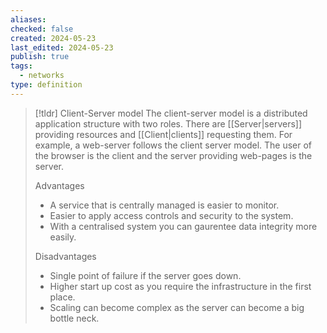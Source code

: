 ```yaml
---
aliases: 
checked: false
created: 2024-05-23
last_edited: 2024-05-23
publish: true
tags:
  - networks
type: definition
---
```

>[!tldr] Client-Server model
>The client-server model is a distributed application structure with two roles. There are [[Server|servers]] providing resources and [[Client|clients]] requesting them. For example, a web-server follows the client server model. The user of the browser is the client and the server providing web-pages is the server.
>
>Advantages
>- A service that is centrally managed is easier to monitor.
>- Easier to apply access controls and security to the system.
>- With a centralised system you can gaurentee data integrity more easily.
>
>Disadvantages
>- Single point of failure if the server goes down.
>- Higher start up cost as you require the infrastructure in the first place.
>- Scaling can become complex as the server can become a big bottle neck.

